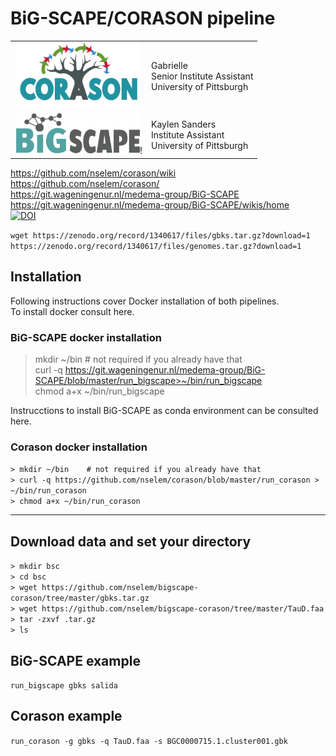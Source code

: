 # BiG-SCAPE/CORASON pipeline

<table>
<tr><td> <img src="images/corason.png" alt="corason" width="200px"/>  
   </td><td style="vertical-align: middle">Gabrielle <br/>Senior Institute Assistant<br/>University of Pittsburgh</td></tr>
<tr><td>
  <img src="images/bigscape.png" alt="bigscape" width="200px"/>! 
   
   
   </td><td style="vertical-align: middle">Kaylen Sanders<br/>Institute Assistant<br/>University of Pittsburgh</td></tr>
</table>


https://github.com/nselem/corason/wiki   
https://github.com/nselem/corason/    
https://git.wageningenur.nl/medema-group/BiG-SCAPE   
https://git.wageningenur.nl/medema-group/BiG-SCAPE/wikis/home   
[![DOI](https://zenodo.org/badge/DOI/10.5281/zenodo.1340617.svg)](https://doi.org/10.5281/zenodo.1340617)  

`wget https://zenodo.org/record/1340617/files/gbks.tar.gz?download=1`    
`https://zenodo.org/record/1340617/files/genomes.tar.gz?download=1`    

## Installation
Following instructions cover Docker installation of both pipelines.    
To install docker consult here.  

### BiG-SCAPE docker installation     
> mkdir ~/bin    # not required if you already have that  
> curl -q https://git.wageningenur.nl/medema-group/BiG-SCAPE/blob/master/run_bigscape>~/bin/run_bigscape    
> chmod a+x ~/bin/run_bigscape    

Instrucctions to install BiG-SCAPE as conda environment can be consulted here.  

### Corason docker installation  
`> mkdir ~/bin    # not required if you already have that`    
`> curl -q https://github.com/nselem/corason/blob/master/run_corason > ~/bin/run_corason`    
`> chmod a+x ~/bin/run_corason`    

----------------
## Download data and set your directory  
`> mkdir bsc`  
`> cd bsc`  
`> wget https://github.com/nselem/bigscape-corason/tree/master/gbks.tar.gz`    
`> wget https://github.com/nselem/bigscape-corason/tree/master/TauD.faa`    
`> tar -zxvf .tar.gz`    
`> ls`  

## BiG-SCAPE example  
`run_bigscape gbks salida`  

## Corason example  
`run_corason -g gbks -q TauD.faa -s BGC0000715.1.cluster001.gbk`    
